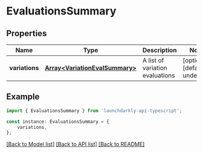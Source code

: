 # EvaluationsSummary


## Properties

Name | Type | Description | Notes
------------ | ------------- | ------------- | -------------
**variations** | [**Array&lt;VariationEvalSummary&gt;**](VariationEvalSummary.md) | A list of variation evaluations | [optional] [default to undefined]

## Example

```typescript
import { EvaluationsSummary } from 'launchdarkly-api-typescript';

const instance: EvaluationsSummary = {
    variations,
};
```

[[Back to Model list]](../README.md#documentation-for-models) [[Back to API list]](../README.md#documentation-for-api-endpoints) [[Back to README]](../README.md)
